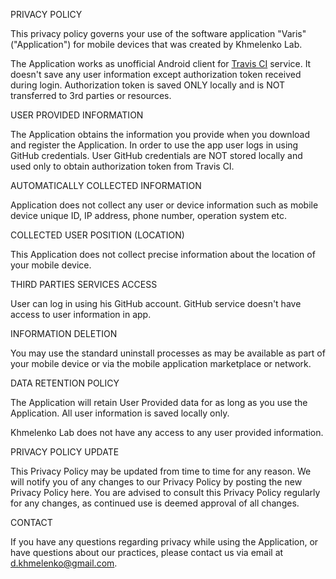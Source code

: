 PRIVACY POLICY

This privacy policy governs your use of the software application "Varis" ("Application") for mobile devices that was created by Khmelenko Lab.

The Application works as unofficial Android client for [Travis CI](https://travis-ci.org/) service. It doesn't save any user information except authorization token received during login. Authorization token is saved ONLY locally and is NOT transferred to 3rd parties or resources.

USER PROVIDED INFORMATION

The Application obtains the information you provide when you download and register the Application. In order to use the app user logs in using GitHub credentials. User GitHub credentials are NOT stored locally and used only to obtain authorization token from Travis CI.

AUTOMATICALLY COLLECTED INFORMATION

Application does not collect any user or device information such as mobile device unique ID, IP address, phone number, operation system etc.

COLLECTED USER POSITION (LOCATION)

This Application does not collect precise information about the location of your mobile device.

THIRD PARTIES SERVICES ACCESS

User can log in using his GitHub account. GitHub service doesn't have access to user information in app.

INFORMATION DELETION

You may use the standard uninstall processes as may be available as part of your mobile device or via the mobile application marketplace or network.

DATA RETENTION POLICY

The Application will retain User Provided data for as long as you use the Application. All user information is saved locally only.

Khmelenko Lab does not have any access to any user provided information.

PRIVACY POLICY UPDATE

This Privacy Policy may be updated from time to time for any reason. We will notify you of any changes to our Privacy Policy by posting the new Privacy Policy here. You are advised to consult this Privacy Policy regularly for any changes, as continued use is deemed approval of all changes.

CONTACT

If you have any questions regarding privacy while using the Application, or have questions about our practices, please contact us via email at d.khmelenko@gmail.com.

